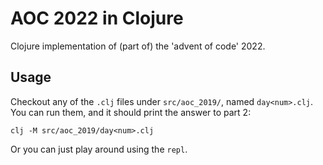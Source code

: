 # AOC 2022 in Clojure

Clojure implementation of (part of) the 'advent of code' 2022.

## Usage

Checkout any of the `.clj` files under `src/aoc_2019/`, named `day<num>.clj`. 
You can run them, and it should print the answer to part 2:

```
clj -M src/aoc_2019/day<num>.clj
```

Or you can just play around using the `repl`.
